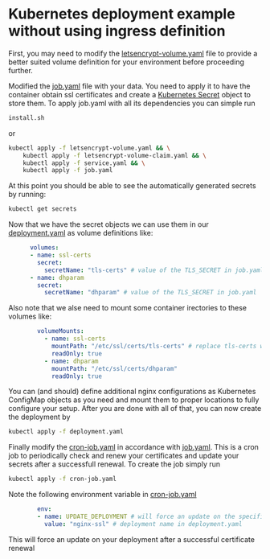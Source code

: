 # Kubernetes deployment example without using ingress definition
First, you may need to modify the [letsencrypt-volume.yaml](letsencrypt-volume.yaml) file to provide a better suited volume definition for your environment before proceeding further.

Modified the [job.yaml](job.yaml) file with your data. You need to apply it to have the container obtain ssl certificates and create a [Kubernetes Secret](https://kubernetes.io/docs/concepts/configuration/secret/) object to store them. To apply job.yaml with all its dependencies you can simple run
```bash
install.sh
```
or 
```bash
kubectl apply -f letsencrypt-volume.yaml && \
    kubectl apply -f letsencrypt-volume-claim.yaml && \
    kubectl apply -f service.yaml && \
    kubectl apply -f job.yaml
```
At this point you should be able to see the automatically generated secrets by running:
```bash
kubectl get secrets
```
Now that we have the secret objects we can use them in our [deployment.yaml](deployment.yaml) as volume definitions like:
```yaml
      volumes:
      - name: ssl-certs
        secret:
          secretName: "tls-certs" # value of the TLS_SECRET in job.yaml
      - name: dhparam
        secret:
          secretName: "dhparam" # value of the TLS_SECRET in job.yaml
``` 
Also note that we alse need to mount some container irectories to these volumes like:
```yaml
        volumeMounts:
          - name: ssl-certs
            mountPath: "/etc/ssl/certs/tls-certs" # replace tls-certs with the value of the TLS_SECRET in job.yaml if different
            readOnly: true
          - name: dhparam
            mountPath: "/etc/ssl/certs/dhparam"
            readOnly: true

```

You can (and should) define additional nginx configurations as Kubernetes ConfigMap objects as you need and mount them to proper locations to fully configure your setup. After you are done with all of that, you can now create the deployment by
```bash
kubectl apply -f deployment.yaml
```

Finally modify the [cron-job.yaml](cron-job.yaml) in accordance with [job.yaml](job.yaml). This is a cron job to periodically check and renew your certificates and update your secrets after a successfull renewal. To create the job simply run
```bash
kubectl apply -f cron-job.yaml
```
Note the following environment variable in [cron-job.yaml](cron-job.yaml)
```yaml
        env:
        - name: UPDATE_DEPLOYMENT # will force an update on the specified deployment, which should point to your nginx
          value: "nginx-ssl" # deployment name in deployment.yaml

```
This will force an update on your deployment after a successful certificate renewal